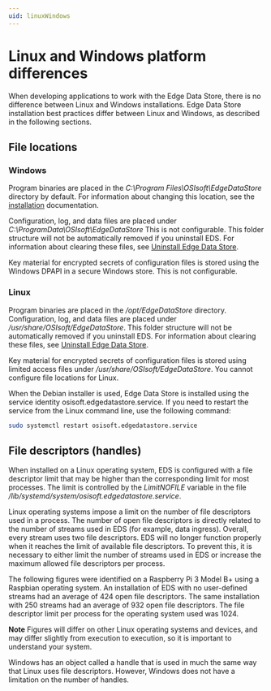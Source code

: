 ```yaml
---
uid: linuxWindows
---
```


# Linux and Windows platform differences

When developing applications to work with the Edge Data Store, there is no difference between Linux and Windows installations. Edge Data Store installation best practices differ between Linux and Windows, as described in the following sections.

## File locations

### Windows

Program binaries are placed in the _C:\Program Files\OSIsoft\EdgeDataStore_ directory by default. For information about changing this location, see the [installation](xref:InstallEdgeDataStore) documentation. 

Configuration, log, and data files are placed under _C:\ProgramData\OSIsoft\EdgeDataStore_ This is not configurable. This folder structure will not be automatically removed if you uninstall EDS.  For information about clearing these files, see [Uninstall Edge Data Store](xref:UninstallEdgeDataStore).

Key material for encrypted secrets of configuration files is stored using the Windows DPAPI in a secure Windows store. This is not configurable.

### Linux

Program binaries are placed in the _/opt/EdgeDataStore_ directory.  Configuration, log, and data files are placed under _/usr/share/OSIsoft/EdgeDataStore_. This folder structure will not be automatically removed if you uninstall EDS. For information about clearing these files, see [Uninstall Edge Data Store](xref:UninstallEdgeDataStore).

Key material for encrypted secrets of configuration files is stored using limited access files under _/usr/share/OSIsoft/EdgeDataStore_. You cannot configure file locations for Linux.

When the Debian installer is used, Edge Data Store is installed using the service identity osisoft.edgedatastore.service. If you need to restart the service from the Linux command line, use the following command:

```bash
sudo systemctl restart osisoft.edgedatastore.service
```

## File descriptors (handles)

When installed on a Linux operating system, EDS is configured with a file descriptor limit that may be higher than the corresponding limit for most processes. The limit is controlled by the _LimitNOFILE_ variable in the file _/lib/systemd/system/osisoft.edgedatastore.service_.

Linux operating systems impose a limit on the number of file descriptors used in a process. The number of open file descriptors is directly related to the number of streams used in EDS (for example, data ingress). Overall, every stream uses two file descriptors. EDS will no longer function properly when it reaches the limit of available file descriptors. To prevent this, it is necessary to either limit the number of streams used in EDS or increase the maximum allowed file descriptors per process.

The following figures were identified on a Raspberry Pi 3 Model B+ using a Raspbian operating system. An installation of EDS with no user-defined streams had an average of 424 open file descriptors. The same installation with 250 streams had an average of 932 open file descriptors. The file descriptor limit per process for the operating system used was 1024.

**Note**  Figures will differ on other Linux operating systems and devices, and may differ slightly from execution to execution, so it is important to understand your system.

Windows has an object called a handle that is used in much the same way that Linux uses file descriptors. However, Windows does not have a limitation on the number of handles.
